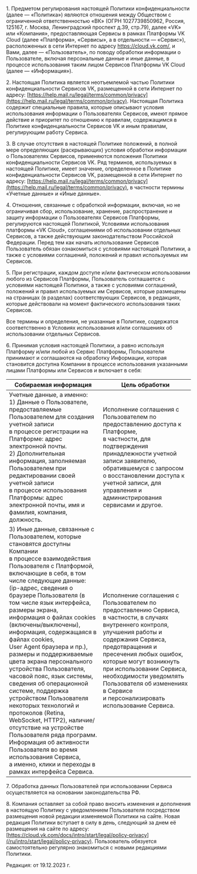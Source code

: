 1\. Предметом регулирования настоящей Политики конфиденциальности (далее — «Политика») являются отношения между Обществом с ограниченной ответственностью «ВК» (ОГРН 1027739850962, Россия, 125167, г. Москва, Ленинградский проспект д.39, стр.79), далее «VK» или «Компания», предоставляющая Сервисы в рамках Платформы VK Cloud (далее «Платформа», «Сервисы», а в отдельности — «Сервис»), расположенных в сети Интернет по адресу https://cloud.vk.com/, и Вами, далее — «Пользователь», по поводу обработки информации о Пользователе, включая персональные данные и иные данные, в процессе использования таким лицом Сервисов Платформы VK Cloud (далее — «Информация»).

2\. Настоящая Политика является неотъемлемой частью Политики конфиденциальности Сервисов VK, размещенной в сети Интернет по адресу: [https://help.mail.ru/legal/terms/common/privacy](https://help.mail.ru/legal/terms/common/privacy). Настоящая Политика содержит специальные правила, которые описывают условия использования информации о Пользователях Сервисов, имеют прямое действие и приоритет по отношению к правилам, содержащимся в Политике конфиденциальности Сервисов VK и иным правилам, регулирующим работу Сервиса.

3\. В случае отсутствия в настоящей Политике положений, в полной мере определяющих (раскрывающих) условия обработки информации о Пользователях Сервисов, применяются положения Политики конфиденциальности Сервисов VK. Ряд терминов, используемых в настоящей Политике, имеет значение, определенное в Политике конфиденциальности Сервисов VK, размещенной в сети Интернет по адресу: [https://help.mail.ru/legal/terms/common/privacy](https://help.mail.ru/legal/terms/common/privacy), в частности термины «Учетные данные» и «Иные данные».

4\. Отношения, связанные с обработкой информации, включая, но не ограничивая сбор, использование, хранение, распространение и защиту информации о Пользователях Сервисов Платформы, регулируются настоящей Политикой, Условиями использования платформы «VK Cloud», соглашениями об использовании отдельных Сервисов, а также действующим законодательством Российской Федерации. Перед тем как начать использование Сервисов Пользователь обязан ознакомиться с условиями настоящей Политики, а также с условиями соглашений, положений и правил используемых им Сервисов.

5\. При регистрации, каждом доступе и/или фактическом использовании любого из Сервисов Платформы, Пользователь соглашается с условиями настоящей Политики, а также с условиями соглашений, положений и правил используемых им Сервисов, которые размещены на страницах (в разделах) соответствующих Сервисов, в редакциях, которые действовали на момент фактического использования таких Сервисов.

Все термины и определения, не указанные в Политике, содержатся соответственно в Условиях использования и/или соглашениях об использовании отдельных Сервисов.

6\. Принимая условия настоящей Политики, а равно используя Платформу и/или любой из Сервис Платформы, Пользователи принимают и соглашаются на обработку Информации, которая становится доступна Компании в процессе использования указанными лицами Платформы или Сервисов и включает в себя:

| Собираемая информация | Цель обработки |
| -------- | --------- |
| Учетные данные, а именно:<br />1) Данные о Пользователе, предоставляемые Пользователем для создания учетной записи<br />в процессе регистрации на Платформе: адрес электронной почты.<br />2) Дополнительная информация, заполняемая Пользователем при редактировании своей учетной записи<br />в процессе использования Платформы: адрес электронной почты, имя и фамилия, компания, должность. | Исполнение соглашения с Пользователем по предоставлению доступа к Платформе,<br />в частности, для подтверждения принадлежности учетной записи заявителю,<br />обратившемуся с запросом о восстановлении доступа к учетной записи, для<br />управления и администрирования сервисами и другое. |
| 3) Иные данные, связанные с Пользователем, которые становятся доступны Компании<br />в процессе взаимодействия Пользователя с Платформой, включающие в себя, в том числе следующие данные:<br />(ip-адрес, сведения о браузере Пользователя (в том числе язык интерфейса, размеры экрана,<br />информация о файлах cookies (включены/выключены), информация, содержащаяся в файлах cookies,<br />User Agent браузера и пр.), размеры и поддерживаемые цвета экрана персонального устройства Пользователя,<br />часовой пояс, язык системы, сведения об операционной системе, поддержка устройством Пользователя<br />некоторых технологий и протоколов (Retina, WebSocket, HTTP2), наличие/отсутствие на устройстве Пользователя ряда программ.<br />Информация об активности Пользователя во время использования Сервиса,<br />а именно, клики и переходы в рамках интерфейса Сервиса. | Исполнение соглашения с Пользователем по предоставлению Сервиса,<br />в частности, в случаях внутреннего контроля, улучшения работы и содержания Сервиса,<br />предотвращения и пресечения любых ошибок, которые могут возникнуть при использовании Сервиса,<br />необходимости уведомлять Пользователя об изменениях в Сервисе<br />и персонализировать использование Сервиса. |

7\. Обработка данных Пользователей при использовании Сервиса осуществляется на основании законодательства РФ.

8\. Компания оставляет за собой право вносить изменения и дополнения в настоящую Политику с уведомлением Пользователя посредством размещения новой редакции изменяемой Политики на сайте. Новая редакция Политики вступает в силу в день, следующий за днем её размещения на сайте по адресу: [https://cloud.vk.com/docs/intro/start/legal/policy-privacy](/ru/intro/start/legal/policy-privacy). Пользователь обязуется самостоятельно регулярно знакомиться с новыми редакциями Политики.

Редакция: от 19.12.2023 г.
